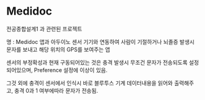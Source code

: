 # Medidoc
전공종합설계1 과 관련된 프로젝트

명 : Medidoc
앱과 아두이노 센서 기기와 연동하여 사람이 기절하거나 뇌졸증 발생시 문자를 보내고 해당 위치의 GPS를 보여주는 앱

센서의 부정확성과 현재 구동되어있는 것은 충격 발생시 무조건 문자가 전송되도록 설정되어있으며, Preference 설정에 이상이 있음.

그것 외에 충격이 센서에서 인식시 바로 블루투스 기계 데이터내용을 읽어와 출력해주고, 충격 0과 1 여부에따라 문자가 전송됨.
